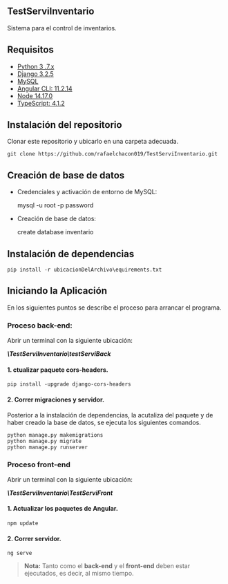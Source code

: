 ## TestServiInventario

Sistema para el control de inventarios.

## Requisitos
* [Python 3 .7.x](python.org/downloads/)
* [Django 3.2.5](https://www.djangoproject.com/download/)
* [MySQL](https://www.mysql.com/downloads/)
* [Angular CLI: 11.2.14](https://angular.io/cli)
* [Node 14.17.0](https://nodejs.org/es/)
* [TypeScript: 4.1.2](https://www.typescriptlang.org)

## Instalación del repositorio

Clonar este repositorio y ubicarlo en una carpeta adecuada.

    git clone https://github.com/rafaelchacon019/TestServiInventario.git

## Creación de base de datos
-  Credenciales y activación de entorno de MySQL: 

    mysql -u root -p password

- Creación de base de datos:

     create database inventario

 
## Instalación de dependencias

    pip install -r ubicacionDelArchivo\equirements.txt

## Iniciando la Aplicación
En los siguientes puntos se describe el proceso para arrancar el programa.

### Proceso back-end:
Abrir un terminal con la siguiente ubicación:

***\TestServiInventario\testServiBack***
#### 1. ctualizar paquete cors-headers.
    
    pip install -upgrade django-cors-headers
    
#### 2. Correr migraciones y servidor.

Posterior a la instalación de dependencias, la acutaliza del paquete y de haber creado la base de datos, se ejecuta los siguientes comandos.

    python manage.py makemigrations
    python manage.py migrate
    python manage.py runserver

### Proceso front-end

Abrir un terminal con la siguiente ubicación:

***\TestServiInventario\TestServiFront***

#### 1. Actualizar los paquetes de Angular.

    npm update
    
#### 2. Correr servidor.

    ng serve

> **Nota:** Tanto como el **back-end** y el **front-end** deben estar ejecutados, es decir, al mismo tiempo.
